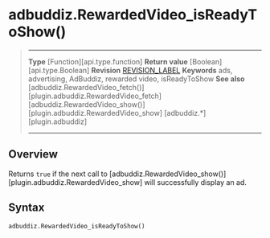# adbuddiz.RewardedVideo_isReadyToShow()

> --------------------- ------------------------------------------------------------------------------------------
> __Type__              [Function][api.type.function]
> __Return value__      [Boolean][api.type.Boolean]
> __Revision__          [REVISION_LABEL](REVISION_URL)
> __Keywords__          ads, advertising, AdBuddiz, rewarded video, isReadyToShow
> __See also__			[adbuddiz.RewardedVideo_fetch()][plugin.adbuddiz.RewardedVideo_fetch]
>						[adbuddiz.RewardedVideo_show()][plugin.adbuddiz.RewardedVideo_show]
>						[adbuddiz.*][plugin.adbuddiz]
> --------------------- ------------------------------------------------------------------------------------------


## Overview

Returns `true` if the next call to [adbuddiz.RewardedVideo_show()][plugin.adbuddiz.RewardedVideo_show] will successfully display an ad.

## Syntax

	adbuddiz.RewardedVideo_isReadyToShow()
